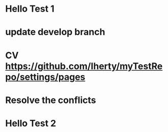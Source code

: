 # Hello Test 1
# update develop branch
# CV https://github.com/Iherty/myTestRepo/settings/pages
# Resolve the conflicts
# Hello Test 2
